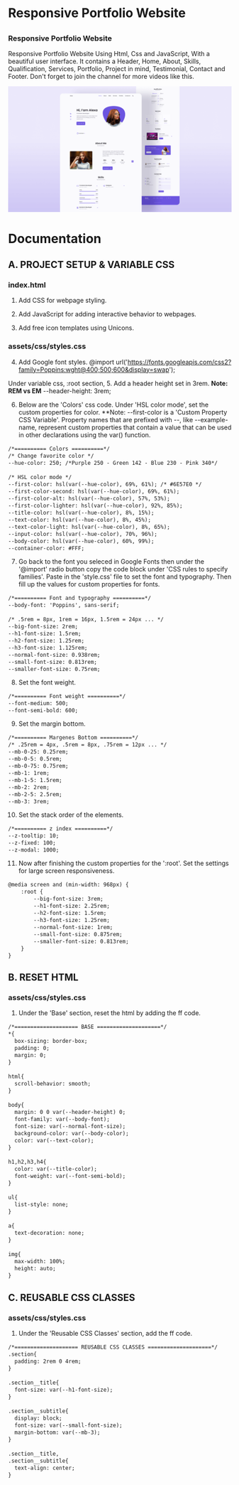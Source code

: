 # Responsive Portfolio Website
##

### Responsive Portfolio Website
Responsive Portfolio Website Using Html, Css and JavaScript, With a beautiful user interface. It contains a Header, Home, About, Skills, Qualification, Services, Portfolio, Project in mind, Testimonial, Contact and Footer.
Don't forget to join the channel for more videos like this.

![Resume cv](/preview.png)
# Documentation

## A. PROJECT SETUP & VARIABLE CSS
### index.html
1. Add CSS for webpage styling.
<link rel="stylesheet" href="assets/css/styles.css">

2. Add JavaScript for adding interactive behavior to webpages.
<script src="assets/js/main.js"></script>

3. Add free icon templates using Unicons.
<link rel="stylesheet" href="https://unicons.iconscout.com/release/v4.0.0/css/line.css">

### assets/css/styles.css
4. Add Google font styles.
@import url('https://fonts.googleapis.com/css2?family=Poppins:wght@400;500;600&display=swap');

Under variable css, :root section,
5. Add a header height set in 3rem.
**Note: REM vs EM**
--header-height: 3rem;

6. Below are the 'Colors' css code. Under 'HSL color mode', set the custom properties for color.
**Note: --first-color is a 'Custom Property CSS Variable'. Property names that are prefixed with --, like --example-name, represent custom properties that contain a value that can be used in other declarations using the var() function.
```
/*========== Colors ==========*/
/* Change favorite color */
--hue-color: 250; /*Purple 250 - Green 142 - Blue 230 - Pink 340*/

/* HSL color mode */
--first-color: hsl(var(--hue-color), 69%, 61%); /* #6E57E0 */
--first-color-second: hsl(var(--hue-color), 69%, 61%);
--first-color-alt: hsl(var(--hue-color), 57%, 53%);
--first-color-lighter: hsl(var(--hue-color), 92%, 85%);
--title-color: hsl(var(--hue-color), 8%, 15%);
--text-color: hsl(var(--hue-color), 8%, 45%);
--text-color-light: hsl(var(--hue-color), 8%, 65%);
--input-color: hsl(var(--hue-color), 70%, 96%);
--body-color: hsl(var(--hue-color), 60%, 99%);
--container-color: #FFF;
```

7. Go back to the font you seleced in Google Fonts then under the '@import' radio button copy the code block under 'CSS rules to specify families'. Paste in the 'style.css' file to set the font and typography. Then fill up the values for custom properties for fonts.
```
/*========== Font and typography ==========*/
--body-font: 'Poppins', sans-serif;

/* .5rem = 8px, 1rem = 16px, 1.5rem = 24px ... */
--big-font-size: 2rem;
--h1-font-size: 1.5rem;
--h2-font-size: 1.25rem;
--h3-font-size: 1.125rem;
--normal-font-size: 0.938rem;
--small-font-size: 0.813rem;
--smaller-font-size: 0.75rem;
```

8. Set the font weight.
```
/*========== Font weight ==========*/
--font-medium: 500;
--font-semi-bold: 600;
```

9. Set the margin bottom.
```
/*========== Margenes Bottom ==========*/
/* .25rem = 4px, .5rem = 8px, .75rem = 12px ... */
--mb-0-25: 0.25rem;
--mb-0-5: 0.5rem;
--mb-0-75: 0.75rem;
--mb-1: 1rem;
--mb-1-5: 1.5rem;
--mb-2: 2rem;
--mb-2-5: 2.5rem;
--mb-3: 3rem;
```

10. Set the stack order of the elements.
```
/*========== z index ==========*/
--z-tooltip: 10;
--z-fixed: 100;
--z-modal: 1000;
```

11. Now after finishing the custom properties for the ':root'. Set the settings for large screen responsiveness.
```
@media screen and (min-width: 968px) {
    :root {
        --big-font-size: 3rem;
        --h1-font-size: 2.25rem;
        --h2-font-size: 1.5rem;
        --h3-font-size: 1.25rem;
        --normal-font-size: 1rem;
        --small-font-size: 0.875rem;
        --smaller-font-size: 0.813rem;
    }
}
```

## B. RESET HTML
### assets/css/styles.css
1. Under the 'Base' section, reset the html by adding the ff code.
```
/*==================== BASE ====================*/
*{
  box-sizing: border-box;
  padding: 0;
  margin: 0;
}

html{
  scroll-behavior: smooth;
}

body{
  margin: 0 0 var(--header-height) 0;
  font-family: var(--body-font);
  font-size: var(--normal-font-size);
  background-color: var(--body-color);
  color: var(--text-color);
}

h1,h2,h3,h4{
  color: var(--title-color);
  font-weight: var(--font-semi-bold);
}

ul{
  list-style: none;
}

a{
  text-decoration: none;
}

img{
  max-width: 100%;
  height: auto;  
}

```

## C. REUSABLE CSS CLASSES
### assets/css/styles.css
1. Under the 'Reusable CSS Classes' section, add the ff code.
```
/*==================== REUSABLE CSS CLASSES ====================*/
.section{
  padding: 2rem 0 4rem;
}

.section__title{
  font-size: var(--h1-font-size);
}

.section__subtitle{
  display: block;
  font-size: var(--small-font-size);
  margin-bottom: var(--mb-3);
}

.section__title,
.section__subtitle{
  text-align: center;
}
```
